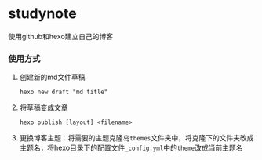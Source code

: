 # studynote
使用github和hexo建立自己的博客

### 使用方式

1. 创建新的md文件草稿

   ~~~
   hexo new draft "md title"
   ~~~

2. 将草稿变成文章

   ~~~shell
   hexo publish [layout] <filename>
   ~~~

3. 更换博客主题：将需要的主题克隆岛`themes`文件夹中，将克隆下的文件夹改成主题名，将hexo目录下的配置文件`_config.yml`中的`theme`改成当前主题名


